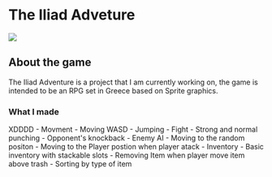 <h1>The Iliad Adveture</h1>

<img src="https://i.postimg.cc/Hk5HkL6C/screen1.png"></img>


<h2>About the game</h2>

The Iliad Adventure is a project that I am currently working on,
the game is intended to be an RPG set in Greece based on Sprite graphics.

<h3>What I made</h3>
XDDDD
  - Movment
   - Moving WASD
   - Jumping
  - Fight
    - Strong and normal punching
    - Opponent's knockback
  - Enemy AI
    - Moving to the random positon
   - Moving to the Player postion when player atack
  - Inventory
   - Basic inventory with stackable slots  
   - Removing Item when player move item above trash
   - Sorting by type of item
